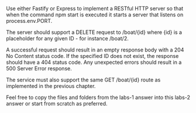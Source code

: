 Use either Fastify or Express to implement a RESTful HTTP server so that when the command
npm start is executed it starts a server that listens on process.env.PORT.

The server should support a DELETE request to /boat/{id} where {id} is a placeholder for
any given ID - for instance /boat/2.

A successful request should result in an empty response body with a 204 No Content status
code. If the specified ID does not exist, the response should have a 404 status code. Any
unexpected errors should result in a 500 Server Error response.

The service must also support the same GET /boat/{id} route as implemented in the
previous chapter.

Feel free to copy the files and folders from the labs-1 answer into this labs-2 answer or start
from scratch as preferred.